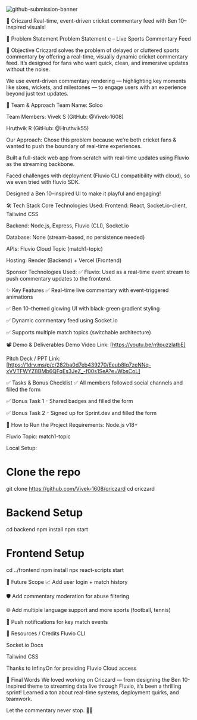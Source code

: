 ![github-submission-banner](https://github.com/user-attachments/assets/a1493b84-e4e2-456e-a791-ce35ee2bcf2f)

🚀 Criczard
Real-time, event-driven cricket commentary feed with Ben 10–inspired visuals!

📌 Problem Statement
Problem Statement c – Live Sports Commentary Feed

🎯 Objective
Criczard solves the problem of delayed or cluttered sports commentary by offering a real-time, visually dynamic cricket commentary feed. It’s designed for fans who want quick, clean, and immersive updates without the noise.

We use event-driven commentary rendering — highlighting key moments like sixes, wickets, and milestones — to engage users with an experience beyond just text updates.

🧠 Team & Approach
Team Name: 
Soloo

Team Members:
Vivek S (GitHub: @Vivek-1608)

Hruthvik R (GitHub: @Hruthvik55)

Our Approach:
Chose this problem because we’re both cricket fans & wanted to push the boundary of real-time experiences.

Built a full-stack web app from scratch with real-time updates using Fluvio as the streaming backbone.

Faced challenges with deployment (Fluvio CLI compatibility with cloud), so we even tried with fluvio SDK.

Designed a Ben 10–inspired UI to make it playful and engaging!

🛠️ Tech Stack
Core Technologies Used:
Frontend: React, Socket.io-client, Tailwind CSS

Backend: Node.js, Express, Fluvio (CLI), Socket.io

Database: None (stream-based, no persistence needed)

APIs: Fluvio Cloud Topic (match1-topic)

Hosting: Render (Backend) + Vercel (Frontend)

Sponsor Technologies Used:
✅ Fluvio: Used as a real-time event stream to push commentary updates to the frontend.

✨ Key Features
✅ Real-time live commentary with event-triggered animations

✅ Ben 10–themed glowing UI with black-green gradient styling

✅ Dynamic commentary feed using Socket.io

✅ Supports multiple match topics (switchable architecture)

📽️ Demo & Deliverables
Demo Video Link: [https://youtu.be/n9puzzlatbE]

Pitch Deck / PPT Link: [https://1drv.ms/p/c/282ba0d7eb439270/Eeub8Iq7zeNNq-xVVTFWYZ8BMb6QFqEs3JeZ_-f00s1SeA?e=WbsCoL]

✅ Tasks & Bonus Checklist
✅ All members followed social channels and filled the form

✅ Bonus Task 1 - Shared badges and filled the form

✅ Bonus Task 2 - Signed up for Sprint.dev and filled the form

🧪 How to Run the Project
Requirements:
Node.js v18+

Fluvio Topic: match1-topic

Local Setup:

# Clone the repo
git clone https://github.com/Vivek-1608/criczard
cd criczard

# Backend Setup
cd backend
npm install
npm start

# Frontend Setup
cd ../frontend
npm install
npx react-scripts start

🧬 Future Scope
📈 Add user login + match history

🛡️ Add commentary moderation for abuse filtering

🌐 Add multiple language support and more sports (football, tennis)

🔔 Push notifications for key match events

📎 Resources / Credits
Fluvio CLI

Socket.io Docs

Tailwind CSS

Thanks to InfinyOn for providing Fluvio Cloud access

🏁 Final Words
We loved working on Criczard — from designing the Ben 10-inspired theme to streaming data live through Fluvio, it’s been a thrilling sprint! Learned a ton about real-time systems, deployment quirks, and teamwork.

Let the commentary never stop. 🏏💥
